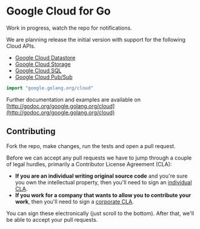 # Google Cloud for Go

Work in progress, watch the repo for notifications.

We are planning release the initial version with support for the following Cloud APIs.
 * [Google Cloud Datastore](https://cloud.google.com/datastore/)
 * [Google Cloud Storage](https://cloud.google.com/storage/)
 * [Google Cloud SQL](https://cloud.google.com/bigquery/)
 * [Google Cloud Pub/Sub](https://cloud.google.com/pubsub/)

``` go
import "google.golang.org/cloud"
```

Further documentation and examples are available on
[http://godoc.org/google.golang.org/cloud](http://godoc.org/google.golang.org/cloud)

## Contributing

Fork the repo, make changes, run the tests and open a pull request.

Before we can accept any pull requests
we have to jump through a couple of legal hurdles,
primarily a Contributor License Agreement (CLA):

- **If you are an individual writing original source code**
  and you're sure you own the intellectual property,
  then you'll need to sign an [individual CLA](https://cla.developers.google.com/about/google-individual).
- **If you work for a company that wants to allow you to contribute your work**,
  then you'll need to sign a [corporate CLA](https://developers.google.com/open-source/cla/corporate).

You can sign these electronically (just scroll to the bottom).
After that, we'll be able to accept your pull requests.
